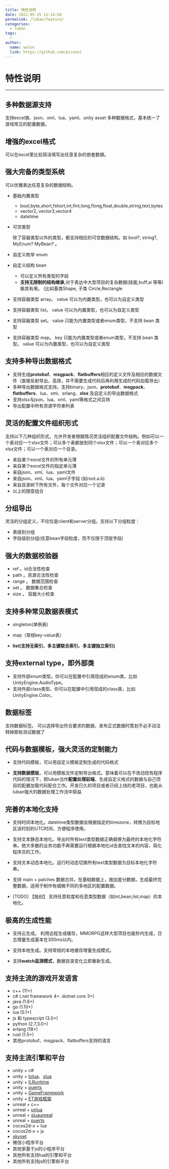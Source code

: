 ```yaml
---
title: 特性说明
date: 2022-05-25 11:14:58
permalink: /luban/feature/
categories:
  - luban
tags:
  - 
author: 
  name: walon
  link: https://github.com/pirunxi
---
```

# 特性说明

--------------------

## 多种数据源支持

 支持excel族、json、xml、lua、yaml、unity asset 多种数据格式，基本统一了游戏常见的配置数据。

## 增强的excel格式

可以在excel里比较简洁填写出任意复杂的嵌套数据。

## 强大完备的类型系统

可以优雅表达任意复杂的数据结构。

* 基础内置类型
  * bool,byte,short,fshort,int,fint,long,flong,float,double,string,text,bytes
  * vector2, vector3,vector4
  * datetime
* 可空类型
  
   除了容器类型以外的类型，都支持相应的可空数据结构。如 bool?, string?, MyEnum? MyBean? 。
* 自定义枚举 enum
* 自定义结构 bean
  * 可以定义所有类型的字段
  * **支持无限制的结构继承**,对于表达中大型项目的复杂数据(技能,buff,ai 等等) 极其有用。 (比如基类Shape, 子类 Circle,Rectangle
* 支持容器类型 array。 value 可以为内置类型，也可以为自定义类型
* 支持容器类型 list。 value 可以为内置类型，也可以为自定义类型
* 支持容器类型 set。 value 只能为内置类型或者enum类型，不支持 bean 类型
* 支持容器类型 map。 key 只能为内置类型或者enum类型，不支持 bean 类型。 value 可以为内置类型，也可以为自定义类型

## 支持多种导出数据格式

* 支持生成**protobuf**、**msgpack**、**flatbuffers**相应的定义文件及相应的数据文件（直接反射导出，高效，并不需要生成代码后再利用生成的代码加载导出）
* 多种导出数据格式支持。支持binary、json、**protobuf**、**msgpack**、**flatbuffers**、lua、xml、erlang、**xlsx** 及自定义的导出数据格式
* 支持xlsx与json、lua、xml、yaml等格式之间互转
* 导出配置中所有资源字符串列表

## 灵活的配置文件组织形式

支持以下几种组织形式，允许开发者根据情况灵活组织配置文件结构。例如可以一个表对应一个xlsx文件；可以多个表都放到同个xlsx文件；可以一个表对应多个xlsx文件；可以一个表对应一个目录。

* 来自某个excel文件的所有单元薄
* 来自某个excel文件的指定单元薄
* 来自json、xml、lua、yaml文件
* 来自json、xml、lua、yaml子字段 (如root.a.b)
* 来自目录树下所有文件，每个文件对应一个记录
* 以上的随意组合

## 分组导出

灵活的分组定义，不仅仅是client和server分组。支持以下分组粒度：

* 表级别分组
* 字段级别分组(任意bean字段粒度，而不仅限于顶层字段)

## 强大的数据校验器

* ref 。id合法性检查
* path 。资源合法性检查
* range 。 数据范围检查
* set 。 数据集合检查
* size 。 容器大小检查

## 支持多种常见数据表模式

* singleton(单例表)

* map（常规key-value表）
* **list(支持无索引、多主键联合索引、多主键独立索引)**

## 支持**external type**，即外部类

* 支持外部enum类型。你可以在配置中引用现成的enum类，比如UnityEngine.AudioType。
* 支持外部class类型。你可以在配置中引用现成的class类，比如 UnityEngine.Color。

## 数据标签

支持数据标签。 可以选择导出符合要求的数据，发布正式数据时策划不必手动注释掉那些测试数据了

## 代码与数据模板，强大灵活的定制能力

* 支持代码模板，可以用自定义模板定制生成的代码格式

* **支持数据模板**，可以用模板文件定制导出格式。意味着可以在不改动现有程序代码的情况下，把luban当作**配置处理前端**，生成自定义格式的数据与自己项目的配置加载代码配合工作。开发已久的项目或者已经上线的老项目，也能从luban强大的数据处理工作流中获益

## 完善的本地化支持

* 支持时间本地化。datetime类型数据会根据指定的timezone，转换为目标地区该时刻的UTC时间，方便程序使用。

* 支持文本静态本地化。导出时所有text类型数据正确替换为最终的本地化字符串。绝大多数的业务功能不再需要运行根据本地化id去查找文本的内容，简化程序员的工作。
* 支持文本动态本地化。运行时动态切换所有text类型数据为目标本地化字符串。
* 支持 main + patches 数据合并。在基础数据上，施加差分数据，生成最终完整数据，适用于制作有细微不同的多地区的配置数据。
* [TODO] 【独创】 支持任意粒度和任意类型数据（如int,bean,list,map）的本地化。

## 极高的生成性能

* 支持云生成。 利用远程生成缓存，MMORPG这样大型项目也能秒内生成，日志增量生成基本在300ms以内。

* 支持本地生成。支持常规的本地缓存增量生成模式。
* 支持**watch监测模式**，数据目录变化立即重新生成。

## 支持主流的游戏开发语言

* c++ (11+)
* c# (.net framework 4+. dotnet core 3+)
* java (1.6+)
* go (1.10+)
* lua (5.1+)
* js 和 typescript (3.0+)
* python (2.7,3.0+)
* erlang (18+)
* rust (1.5+)
* 其他protobuf、msgpack、flatbuffers支持的语言

## 支持主流引擎和平台

* unity + c#
* unity + [tolua](https://github.com/topameng/tolua)、[xlua](https://github.com/Tencent/xLua)
* unity + [ILRuntime](https://github.com/Ourpalm/ILRuntime)
* unity + [puerts](https://github.com/Tencent/puerts)
* unity + [GameFramework](https://github.com/EllanJiang/GameFramework)
* unity + [ET游戏框架](https://github.com/egametang/ET)
* unreal + c++
* unreal + [unlua](https://github.com/Tencent/UnLua)
* unreal + [sluaunreal](https://github.com/Tencent/sluaunreal)
* unreal + [puerts](https://github.com/Tencent/puerts)
* cocos2d-x + lua
* cocos2d-x + js
* [skynet](https://github.com/cloudwu/skynet)
* 微信小程序平台
* 其他家基于js的小程序平台
* 其他所有支持lua的引擎和平台
* 其他所有支持js的引擎和平台
